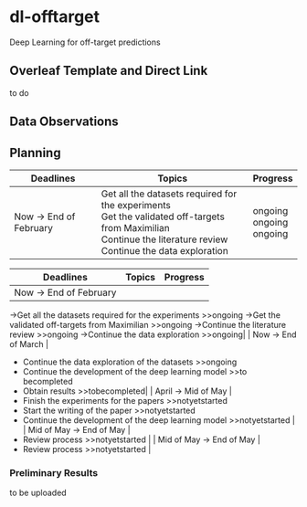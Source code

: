 # dl-offtarget

Deep Learning for off-target predictions


## Overleaf Template and Direct Link
to do 

## 

## Data Observations


## Planning 

| Deadlines     | Topics        | Progress      |
| ------------- | ------------- | ------------- |
| Now -> End of February  | Get all the datasets required for the experiments <br> Get the validated off-targets from Maximilian <br> Continue the literature review <br> Continue the data exploration | ongoing <br> ongoing <br> ongoing <br> |


| Deadlines     | Topics        | Progress      |
| ------------- | ------------- | ------------- |
| Now -> End of February  | 
->Get all the datasets required for the experiments >>ongoing 
->Get the validated off-targets from Maximilian >>ongoing
->Continue the literature review >>ongoing
->Continue the data exploration >>ongoing|
| Now ->  End of March | 
- Continue the data exploration of the datasets >>ongoing
- Continue the development of the deep learning model >>to becompleted
- Obtain results >>tobecompleted|
| April ->  Mid of May | 
- Finish the experiments for the papers >>notyetstarted
- Start the writing of the paper >>notyetstarted
- Continue the development of the deep learning model >>notyetstarted |
| Mid of May ->  End of May | 
- Review process >>notyetstarted |
| Mid of May ->  End of May | 
- Review process >>notyetstarted |

### Preliminary Results
to be uploaded
